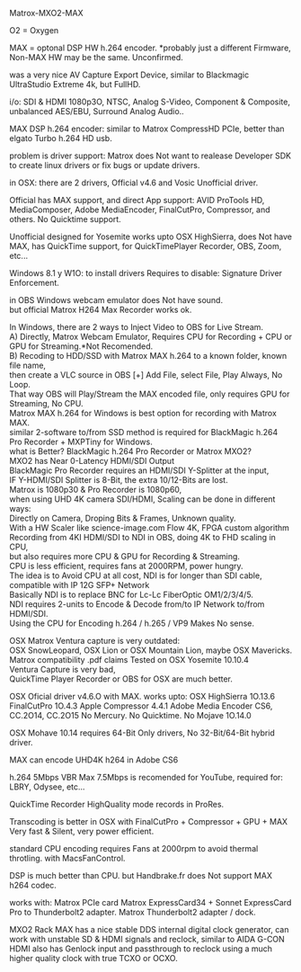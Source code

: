 Matrox-MXO2-MAX

O2 = Oxygen

MAX = optonal DSP HW h.264 encoder. *probably just a different Firmware, Non-MAX HW may be the same. Unconfirmed.

was a very nice AV Capture Export Device,
similar to Blackmagic UltraStudio Extreme 4k, but FullHD.

i/o:
SDI & HDMI 1080p3O, 
NTSC, Analog S-Video, Component & Composite,
unbalanced AES/EBU, Surround Analog Audio..

MAX DSP h.264 encoder:
similar to Matrox CompressHD PCIe, 
better than elgato Turbo h.264 HD usb.

problem is driver support:
Matrox does Not want to realease Developer SDK to create linux drivers or fix bugs or update drivers.

in OSX:
there are 2 drivers,
Official v4.6 and Vosic Unofficial driver.

Official has MAX support, and direct App support:
AVID ProTools HD, MediaComposer, Adobe MediaEncoder, FinalCutPro, Compressor, and others.
No Quicktime support.

Unofficial designed for Yosemite works upto OSX HighSierra,
does Not have MAX,
has QuickTime support, for QuickTimePlayer Recorder, OBS, Zoom, etc...

Windows 8.1 y W1O:
to install drivers Requires to disable:
Signature Driver Enforcement. </p>

in OBS Windows webcam emulator does Not have sound. </br>
but official Matrox H264 Max Recorder works ok. </p>

In Windows, there are 2 ways to Inject Video to OBS for Live Stream. </br>
A) Directly, Matrox Webcam Emulator, Requires CPU for Recording + CPU or GPU for Streaming.*Not Recomended. </br>
B) Recoding to HDD/SSD with Matrox MAX h.264 to a known folder, known file name, </br>
then create a VLC source in OBS [+] Add File, select File, Play Always, No Loop. </br>
That way OBS will Play/Stream the MAX encoded file, only requires GPU for Streaming, No CPU. </br>
Matrox MAX h.264 for Windows is best option for recording with Matrox MAX. </br>
similar 2-software to/from SSD method is required for BlackMagic h.264 Pro Recorder + MXPTiny for Windows. </br>
what is Better? BlackMagic h.264 Pro Recorder or Matrox MXO2? </br>
MXO2 has Near 0-Latency HDMI/SDI Output </br>
BlackMagic Pro Recorder requires an HDMI/SDI Y-Splitter at the input, </br>
IF Y-HDMI/SDI Splitter is 8-Bit, the extra 10/12-Bits are lost. </br>
Matrox is 1080p30 & Pro Recorder is 1080p60, <br>
when using UHD 4K camera SDI/HDMI, Scaling can be done in different ways: </br>
Directly on Camera, Droping Bits & Frames, Unknown quality. </br>
With a HW Scaler like science-image.com Flow 4K, FPGA custom algorithm </br>
Recording from 4KI HDMI/SDI to NDI in OBS, doing 4K to FHD scaling in CPU, </br>
but also requires more CPU & GPU for Recording & Streaming. </br>
CPU is less efficient, requires fans at 2000RPM, power hungry. </br>
The idea is to Avoid CPU at all cost, NDI is for longer than SDI cable, compatible with IP 12G SFP+ Network </br>
Basically NDI is to replace BNC for Lc-Lc FiberOptic OM1/2/3/4/5. </br>
NDI requires 2-units to Encode & Decode from/to IP Network to/from HDMI/SDI. </br>
Using the CPU for Encoding h.264 / h.265 / VP9 Makes No sense. </p>

OSX Matrox Ventura capture is very outdated: </br>
OSX SnowLeopard, OSX Lion or OSX Mountain Lion, maybe OSX Mavericks. </br>
Matrox compatibility .pdf claims Tested on OSX Yosemite 10.10.4 </br>
Ventura Capture is very bad, </br>
QuickTime Player Recorder or OBS for OSX are much better. </p>

OSX Oficial driver v4.6.O with MAX.
works upto:
OSX HighSierra 1O.13.6
FinalCutPro 1O.4.3
Apple Compressor 4.4.1
Adobe Media Encoder CS6, CC.2O14, CC.2O15 No Mercury.
No Quicktime.
No Mojave 1O.14.0

OSX Mohave 10.14 requires 64-Bit Only drivers, No 32-Bit/64-Bit hybrid driver.

MAX can encode UHD4K h264 in Adobe CS6

h.264 5Mbps VBR Max 7.5Mbps is recomended for YouTube, required for: LBRY, Odysee, etc...

QuickTime Recorder HighQuality mode records in ProRes.

Transcoding is better in OSX with FinalCutPro + Compressor + GPU + MAX
Very fast & Silent, very power efficient.

standard CPU encoding requires Fans at 2000rpm to avoid thermal throtling.
with MacsFanControl.

DSP is much better than CPU.
but Handbrake.fr does Not support MAX h264 codec.

works with:
Matrox PCIe card
Matrox ExpressCard34 + Sonnet ExpressCard Pro to Thunderbolt2 adapter.
Matrox Thunderbolt2 adapter / dock.


MXO2 Rack MAX has a nice stable DDS internal digital clock generator,
can work with unstable SD & HDMI signals and reclock,
similar to AIDA G-CON HDMI
also has Genlock input and passthrough to reclock using a much higher quality clock with true TCXO or OCXO.
